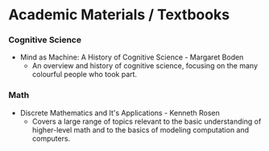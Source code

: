 # Academic Materials / Textbooks


### Cognitive Science

- Mind as Machine: A History of Cognitive Science - Margaret Boden
    - An overview and history of cognitive science, focusing on the many colourful people who took part.

### Math

- Discrete Mathematics and It's Applications - Kenneth Rosen
    - Covers a large range of topics relevant to the basic understanding of higher-level math and to the basics of modeling computation and computers.